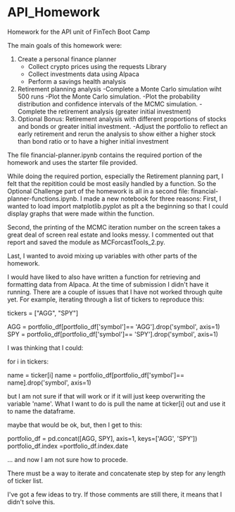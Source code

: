 # API_Homework
Homework for the API unit of FinTech Boot Camp

The main goals of this homework were:

1. Create a personal finance planner
    - Collect crypto prices using the requests Library
    - Collect investments data using Alpaca
    - Perform a savings health analysis
2. Retirement planning analysis
    -Complete a Monte Carlo simulation wiht 500 runs
    -Plot the Monte Carlo simulation.
    -Plot the probability distribution and confidence intervals of the MCMC simulation.
    -Complete the retirement analysis (greater initial investment)
 3. Optional Bonus: Retirement analysis with different proportions of stocks and bonds or greater initial investment.
    -Adjust the portfolio to reflect an early retirement and rerun the analysis to show either a higher stock than bond
    ratio or to have a higher initial investment
    
  The file financial-planner.ipynb contains the required portion of the homework and uses the starter file provided.

  While doing the required portion, especially the Retirement planning part, I felt that the repitition could be most easily handled by a function.
So the Optional Challenge part of the homework is all in a second file: financial-planner-functions.ipynb. I made a new notebook for three reasons:
  First, I wanted to load import matplotlib.pyplot as plt a the beginning so that I could display graphs that were made within the function.
  
  Second, the printing of the MCMC iteration number on the screen takes a great deal of screen real estate and looks messy. I commented out that report   and saved the module as MCForcastTools_2.py.
  
  Last, I wanted to avoid mixing up variables with other parts of the homework.

  I would have liked to also have written a function for retrieving and formatting data from Alpaca. At the time of submission I didn't have it running. There are a couple of issues that I have not worked through quite yet. For example, iterating through a list of tickers to reproduce this:

tickers = ["AGG", "SPY"]

AGG = portfolio_df[portfolio_df['symbol']== 'AGG'].drop('symbol', axis=1)
SPY = portfolio_df[portfolio_df['symbol']== 'SPY'].drop('symbol', axis=1)

I was thinking that I could:

for i in tickers:

  name = ticker[i]
  name = portfolio_df[portfolio_df['symbol']== name].drop('symbol', axis=1)
  
  but I am not sure if that will work or if it will just keep overwriting the variable 'name'. What I want to do is pull the name at ticker[i]
  out and use it to name the dataframe.
  
 
  maybe that would be ok, but, then I get to this:
  
  portfolio_df = pd.concat([AGG, SPY], axis=1, keys=['AGG', 'SPY'])
  portfolio_df.index =portfolio_df.index.date
  
  ... and now I am not sure how to procede. 
  
  There must be a way to iterate and concatenate step by step for any length of ticker list.
  
  I've got a few ideas to try. If those comments are still there, it means that I didn't solve this.
  
